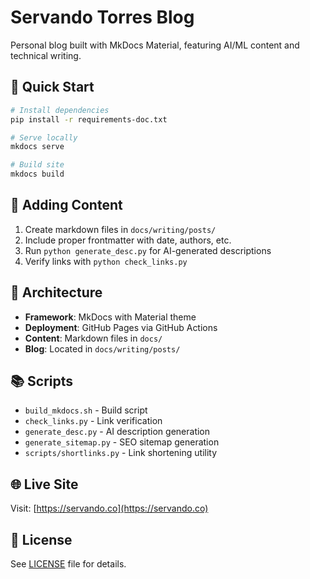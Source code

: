 # Servando Torres Blog

Personal blog built with MkDocs Material, featuring AI/ML content and technical writing.

## 🚀 Quick Start

```bash
# Install dependencies
pip install -r requirements-doc.txt

# Serve locally
mkdocs serve

# Build site
mkdocs build
```

## 📝 Adding Content

1. Create markdown files in `docs/writing/posts/`
2. Include proper frontmatter with date, authors, etc.
3. Run `python generate_desc.py` for AI-generated descriptions
4. Verify links with `python check_links.py`

## 🔧 Architecture

- **Framework**: MkDocs with Material theme
- **Deployment**: GitHub Pages via GitHub Actions
- **Content**: Markdown files in `docs/`
- **Blog**: Located in `docs/writing/posts/`

## 📚 Scripts

- `build_mkdocs.sh` - Build script
- `check_links.py` - Link verification
- `generate_desc.py` - AI description generation
- `generate_sitemap.py` - SEO sitemap generation
- `scripts/shortlinks.py` - Link shortening utility

## 🌐 Live Site

Visit: [https://servando.co](https://servando.co)

## 📄 License

See [LICENSE](LICENSE) file for details.